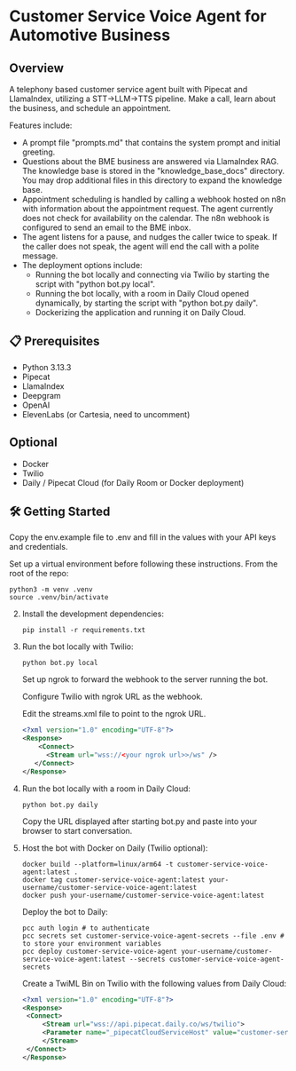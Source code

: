 # Customer Service Voice Agent for Automotive Business

## Overview
A telephony based customer service agent built with Pipecat and LlamaIndex, utilizing a STT->LLM->TTS pipeline.  Make a call, learn about the business, and schedule an appointment.

Features include:
* A prompt file "prompts.md" that contains the system prompt and initial greeting.
* Questions about the BME business are answered via LlamaIndex RAG.  The knowledge base is stored in the "knowledge_base_docs" directory.  You may drop additional files in this directory to expand the knowledge base.
* Appointment scheduling is handled by calling a webhook hosted on n8n with information about the appointment request.  The agent currently does not check for availability on the calendar.  The n8n webhook is configured to send an email to the BME inbox.
* The agent listens for a pause, and nudges the caller twice to speak.  If the caller does not speak, the agent will end the call with a polite message.
* The deployment options include:
    * Running the bot locally and connecting via Twilio by starting the script with "python bot.py local".
    * Running the bot locally, with a room in Daily Cloud opened dynamically, by starting the script with "python bot.py daily".
    * Dockerizing the application and running it on Daily Cloud.

## 📋 Prerequisites

* Python 3.13.3
* Pipecat
* LlamaIndex
* Deepgram
* OpenAI
* ElevenLabs (or Cartesia, need to uncomment)

## Optional
* Docker
* Twilio
* Daily / Pipecat Cloud (for Daily Room or Docker deployment)

## 🛠️ Getting Started

Copy the env.example file to .env and fill in the values with your API keys and credentials.

Set up a virtual environment before following these instructions. From the root of the repo:

   ```shell
   python3 -m venv .venv
   source .venv/bin/activate
   ```

2. Install the development dependencies:

   ```shell
   pip install -r requirements.txt
   ```

3. Run the bot locally with Twilio:

   ```shell
   python bot.py local
   ```

   Set up ngrok to forward the webhook to the server running the bot.

   Configure Twilio with ngrok URL as the webhook.

   Edit the streams.xml file to point to the ngrok URL.

   ```xml
   <?xml version="1.0" encoding="UTF-8"?>
   <Response>
       <Connect>
         <Stream url="wss://<your ngrok url>>/ws" />
      </Connect>
   </Response>
   ```

4. Run the bot locally with a room in Daily Cloud:

   ```shell
   python bot.py daily
   ```

   Copy the URL displayed after starting bot.py and paste into your browser to start conversation.

5. Host the bot with Docker on Daily  (Twilio optional):

   ```shell
   docker build --platform=linux/arm64 -t customer-service-voice-agent:latest .
   docker tag customer-service-voice-agent:latest your-username/customer-service-voice-agent:latest
   docker push your-username/customer-service-voice-agent:latest
   ```

   Deploy the bot to Daily:

   ```shell
   pcc auth login # to authenticate
   pcc secrets set customer-service-voice-agent-secrets --file .env # to store your environment variables
   pcc deploy customer-service-voice-agent your-username/customer-service-voice-agent:latest --secrets customer-service-voice-agent-secrets
   ```

   Create a TwiML Bin on Twilio with the following values from Daily Cloud:
   
   ```xml
   <?xml version="1.0" encoding="UTF-8"?>
   <Response>
    <Connect>
        <Stream url="wss://api.pipecat.daily.co/ws/twilio">
        <Parameter name="_pipecatCloudServiceHost" value="customer-service-voice-agent.ORGANIZATION_NAME"/>
        </Stream>
    </Connect>
   </Response>